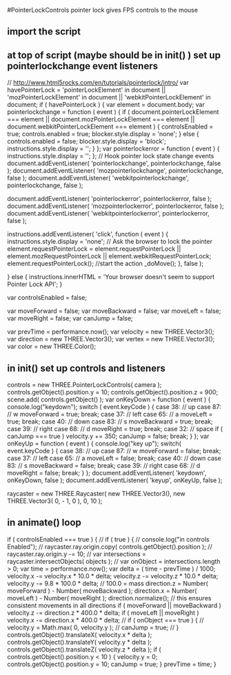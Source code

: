 #PointerLockControls
pointer lock gives FPS controls to the mouse

## import the script
<script src="js/controls/PointerLockControls.js"></script>

## at top of script (maybe should be in init() ) set up pointerlockchange event listeners
// http://www.html5rocks.com/en/tutorials/pointerlock/intro/
var havePointerLock = 'pointerLockElement' in document || 'mozPointerLockElement' in document || 'webkitPointerLockElement' in document;
if ( havePointerLock ) {
  var element = document.body;
  var pointerlockchange = function ( event ) {
    if ( document.pointerLockElement === element || document.mozPointerLockElement === element || document.webkitPointerLockElement === element ) {
      controlsEnabled = true;
      controls.enabled = true;
      blocker.style.display = 'none';
    } else {
      controls.enabled = false;
      blocker.style.display = 'block';
      instructions.style.display = '';
    }
  };
  var pointerlockerror = function ( event ) {
    instructions.style.display = '';
  };
  // Hook pointer lock state change events
  document.addEventListener( 'pointerlockchange', pointerlockchange, false );
  document.addEventListener( 'mozpointerlockchange', pointerlockchange, false );
  document.addEventListener( 'webkitpointerlockchange', pointerlockchange, false );

  document.addEventListener( 'pointerlockerror', pointerlockerror, false );
  document.addEventListener( 'mozpointerlockerror', pointerlockerror, false );
  document.addEventListener( 'webkitpointerlockerror', pointerlockerror, false );

  instructions.addEventListener( 'click', function ( event ) {
    instructions.style.display = 'none';
    // Ask the browser to lock the pointer
    element.requestPointerLock = element.requestPointerLock || element.mozRequestPointerLock || element.webkitRequestPointerLock;
    element.requestPointerLock();
    //start the action
    _doMove();
  }, false );

} else {
  instructions.innerHTML = 'Your browser doesn\'t seem to support Pointer Lock API';
}

var controlsEnabled = false;

var moveForward = false;
var moveBackward = false;
var moveLeft = false;
var moveRight = false;
var canJump = false;

var prevTime = performance.now();
var velocity = new THREE.Vector3();
var direction = new THREE.Vector3();
var vertex = new THREE.Vector3();
var color = new THREE.Color();

##  in init() set up controls and listeners
controls = new THREE.PointerLockControls( camera );
controls.getObject().position.y = 10;
controls.getObject().position.z = 900;
scene.add( controls.getObject() );
var onKeyDown = function ( event ) {
  console.log("keydown");
  switch ( event.keyCode ) {
    case 38: // up
    case 87: // w
      moveForward = true;
      break;
    case 37: // left
    case 65: // a
      moveLeft = true; break;
    case 40: // down
    case 83: // s
      moveBackward = true;
      break;
    case 39: // right
    case 68: // d
      moveRight = true;
      break;
    case 32: // space
      if ( canJump === true ) velocity.y += 350;
      canJump = false;
      break;
  }
};
var onKeyUp = function ( event ) {
  console.log("key up");
  switch( event.keyCode ) {
    case 38: // up
    case 87: // w
      moveForward = false;
      break;
    case 37: // left
    case 65: // a
      moveLeft = false;
      break;
    case 40: // down
    case 83: // s
      moveBackward = false;
      break;
    case 39: // right
    case 68: // d
      moveRight = false;
      break;
  }
};
document.addEventListener( 'keydown', onKeyDown, false );
document.addEventListener( 'keyup', onKeyUp, false );

raycaster = new THREE.Raycaster( new THREE.Vector3(), new THREE.Vector3( 0, - 1, 0 ), 0, 10 );

## in animate() loop
if ( controlsEnabled === true ) {
// if ( true ) {
  // console.log("in controls Enabled");
  // raycaster.ray.origin.copy( controls.getObject().position );
  // raycaster.ray.origin.y -= 10;
  // var intersections = raycaster.intersectObjects( objects );
  // var onObject = intersections.length > 0;
  var time = performance.now();
  var delta = ( time - prevTime ) / 1000;
  velocity.x -= velocity.x * 10.0 * delta;
  velocity.z -= velocity.z * 10.0 * delta;
  velocity.y -= 9.8 * 100.0 * delta; // 100.0 = mass
  direction.z = Number( moveForward ) - Number( moveBackward );
  direction.x = Number( moveLeft ) - Number( moveRight );
  direction.normalize(); // this ensures consistent movements in all directions
  if ( moveForward || moveBackward ) velocity.z -= direction.z * 400.0 * delta;
  if ( moveLeft || moveRight ) velocity.x -= direction.x * 400.0 * delta;
  // if ( onObject === true ) {
  // 	velocity.y = Math.max( 0, velocity.y );
  // 	canJump = true;
  // }
  controls.getObject().translateX( velocity.x * delta );
  controls.getObject().translateY( velocity.y * delta );
  controls.getObject().translateZ( velocity.z * delta );
  if ( controls.getObject().position.y < 10 ) {
    velocity.y = 0;
    controls.getObject().position.y = 10;
    canJump = true;
  }
  prevTime = time;
}
